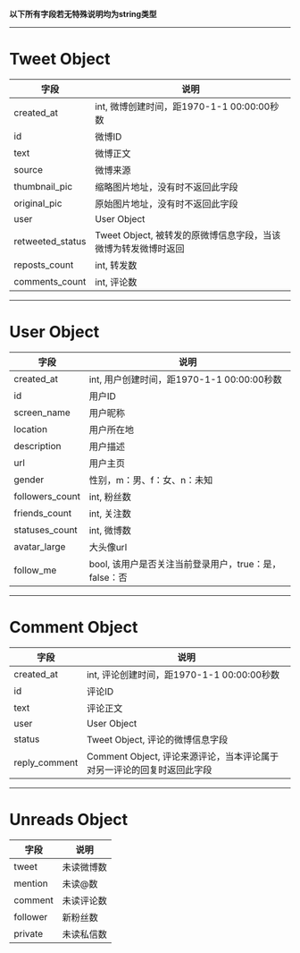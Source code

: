 **以下所有字段若无特殊说明均为string类型**

-----

# Tweet Object

|字段            | 说明                                             |
|----------------|--------------------------------------------------|
|created_at      | int, 微博创建时间，距1970-1-1 00:00:00秒数       |
|id              | 微博ID                                           |
|text            | 微博正文                                         |
|source          | 微博来源                                         |
|thumbnail_pic   | 缩略图片地址，没有时不返回此字段                 |
|original_pic    | 原始图片地址，没有时不返回此字段                 |
|user            | User Object                                      |
|retweeted_status| Tweet Object, 被转发的原微博信息字段，当该微博为转发微博时返回 |
|reposts_count   | int, 转发数                                      |
|comments_count  | int, 评论数                                      |

-----

# User Object

|字段            | 说明                                             |
|----------------|--------------------------------------------------|
|created_at      | int, 用户创建时间，距1970-1-1 00:00:00秒数       |
|id              | 用户ID                                           |
|screen_name     | 用户昵称                                         |
|location        | 用户所在地                                       |
|description     | 用户描述                                         |
|url             | 用户主页                                         |
|gender          | 性别，m：男、f：女、n：未知                      |
|followers_count | int, 粉丝数                                      |
|friends_count   | int, 关注数                                      |
|statuses_count  | int, 微博数                                      |
|avatar_large    | 大头像url                                        |
|follow_me       | bool, 该用户是否关注当前登录用户，true：是，false：否  |

-----

# Comment Object

|字段            | 说明                                             |
|----------------|--------------------------------------------------|
|created_at      | int, 评论创建时间，距1970-1-1 00:00:00秒数       |
|id              | 评论ID                                           |
|text            | 评论正文                                         |
|user            | User Object                                      |
|status          | Tweet Object, 评论的微博信息字段                 |
|reply_comment   | Comment Object, 评论来源评论，当本评论属于对另一评论的回复时返回此字段|

-----

# Unreads Object

|字段      | 说明           |
|----------|----------------|
|tweet     | 未读微博数     |
|mention   | 未读@数        |
|comment   | 未读评论数     |
|follower  | 新粉丝数       |
|private   | 未读私信数     |
